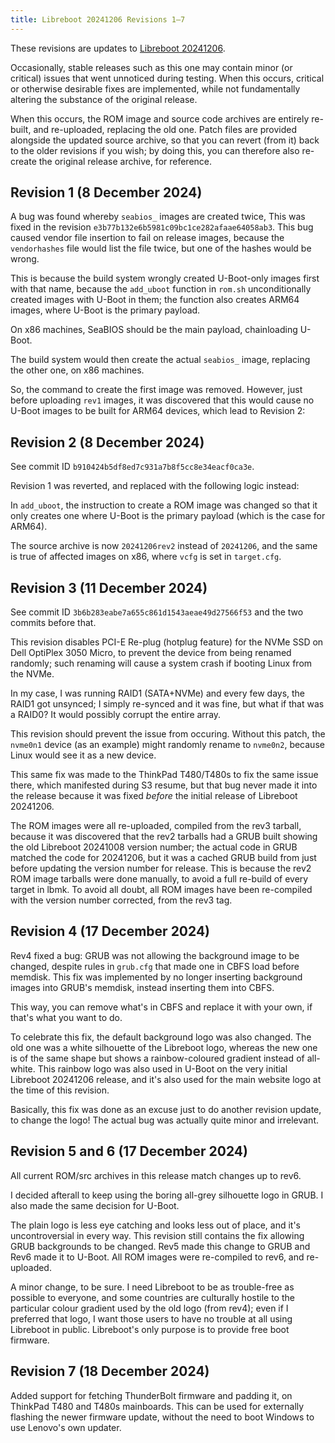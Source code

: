 ```yaml
---
title: Libreboot 20241206 Revisions 1–7
---
```


These revisions are updates to [Libreboot 20241206](../20241206/).

Occasionally, stable releases such as this one may contain minor (or critical)
issues that went unnoticed during testing. When this occurs, critical or
otherwise desirable fixes are implemented, while not fundamentally altering
the substance of the original release.

When this occurs, the ROM image and source code archives are entirely re-built,
and re-uploaded, replacing the old one. Patch files are provided alongside the
updated source archive, so that you can revert (from it) back to the older
revisions if you wish; by doing this, you can therefore also re-create the
original release archive, for reference.

## Revision 1 (8 December 2024)

A bug was found whereby `seabios_` images are created twice, This was fixed in
the revision `e3b77b132e6b5981c09bc1ce282afaae64058ab3`. This bug caused vendor
file insertion to fail on release images, because the `vendorhashes` file would
list the file twice, but one of the hashes would be wrong.

This is because the build system wrongly created U-Boot-only images first with
that name, because the `add_uboot` function in `rom.sh` unconditionally created
images with U-Boot in them; the function also creates ARM64 images, where U-Boot
is the primary payload.

On x86 machines, SeaBIOS should be the main payload, chainloading U-Boot.

The build system would then create the actual `seabios_` image, replacing the
other one, on x86 machines.

So, the command to create the first image was removed. However, just before
uploading `rev1` images, it was discovered that this would cause no U-Boot
images to be built for ARM64 devices, which lead to Revision 2:

## Revision 2 (8 December 2024)

See commit ID `b910424b5df8ed7c931a7b8f5cc8e34eacf0ca3e`.

Revision 1 was reverted, and replaced with the following logic instead:

In `add_uboot`, the instruction to create a ROM image was changed so that it
only creates one where U-Boot is the primary payload (which is the case for
ARM64).

The source archive is now `20241206rev2` instead of `20241206`, and the same
is true of affected images on x86, where `vcfg` is set in `target.cfg`.

## Revision 3 (11 December 2024)

See commit ID `3b6b283eabe7a655c861d1543aeae49d27566f53` and the two commits
before that.

This revision disables PCI-E Re-plug (hotplug feature) for the NVMe SSD on
Dell OptiPlex 3050 Micro, to prevent the device from being renamed randomly;
such renaming will cause a system crash if booting Linux from the NVMe.

In my case, I was running RAID1 (SATA+NVMe) and every few days, the RAID1 got
unsynced; I simply re-synced and it was fine, but what if that was a RAID0? It
would possibly corrupt the entire array.

This revision should prevent the issue from occuring. Without this patch,
the `nvme0n1` device (as an example) might randomly rename to `nvme0n2`, because
Linux would see it as a new device.

This same fix was made to the ThinkPad T480/T480s to fix the same issue there,
which manifested during S3 resume, but that bug never made it into the release
because it was fixed *before* the initial release of Libreboot 20241206.

The ROM images were all re-uploaded, compiled from the rev3 tarball, because it was discovered that the rev2 tarballs had a GRUB built showing the old Libreboot 20241008 version number; the actual code in GRUB matched the code for 20241206, but it was a cached GRUB build from just before updating the version number for release. This is because the rev2 ROM image tarballs were done manually, to avoid a full re-build of every target in lbmk. To avoid all doubt, all ROM images have been re-compiled with the version number corrected, from the rev3 tag.

## Revision 4 (17 December 2024)

Rev4 fixed a bug: GRUB was not allowing the background image to be changed,
despite rules in `grub.cfg` that made one in CBFS load before memdisk. This fix
was implemented by no longer inserting background images into GRUB's memdisk,
instead inserting them into CBFS.

This way, you can remove what's in CBFS and replace it with your own, if that's
what you want to do.

To celebrate this fix, the default background logo was also changed. The old
one was a white silhouette of the Libreboot logo, whereas the new one is of
the same shape but shows a rainbow-coloured gradient instead of all-white. This
rainbow logo was also used in U-Boot on the very initial Libreboot 20241206
release, and it's also used for the main website logo at the time of this
revision.

Basically, this fix was done as an excuse just to do another revision update,
to change the logo! The actual bug was actually quite minor and irrelevant.

## Revision 5 and 6 (17 December 2024)

All current ROM/src archives in this release match changes up to rev6.

I decided afterall to keep using the boring all-grey silhouette logo in GRUB.
I also made the same decision for U-Boot.

The plain logo is less eye catching and looks less out of place, and it's
uncontroversial in every way. This revision still contains the fix allowing
GRUB backgrounds to be changed. Rev5 made this change to GRUB and Rev6 made
it to U-Boot. All ROM images were re-compiled to rev6, and re-uploaded.

A minor change, to be sure. I need Libreboot to be as trouble-free as possible
to everyone, and some countries are culturally hostile to the particular
colour gradient used by the old logo (from rev4); even if I preferred that
logo, I want those users to have no trouble at all using Libreboot in public.
Libreboot's only purpose is to provide free boot firmware.

## Revision 7 (18 December 2024)

Added support for fetching ThunderBolt firmware and padding it, on ThinkPad
T480 and T480s mainboards. This can be used for externally flashing the newer
firmware update, without the need to boot Windows to use Lenovo's own updater.
